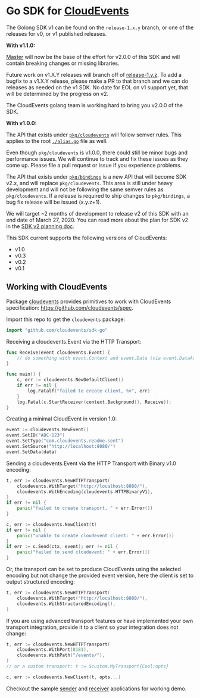 # Go SDK for [CloudEvents](https://github.com/cloudevents/spec)

The Golong SDK v1 can be found on the `release-1.x.y` branch, or one of the
releases for v0, or v1 published releases.

**With v1.1.0:**

[Master](https://github.com/cloudevents/sdk-go/tree/master) will now be the base
of the effort for v2.0.0 of this SDK and will contain breaking changes or
missing libraries.

Future work on v1.X.Y releases will branch off of
[release-1.y.z](https://github.com/cloudevents/sdk-go/tree/release-1.y.z). To
add a bugfix to a v1.X.Y release, please make a PR to that branch and we can do
releases as needed on the v1 SDK. No date for EOL on v1 support yet, that will
be determined by the progress on v2.

The CloudEvents golang team is working hard to bring you v2.0.0 of the SDK.

**With v1.0.0:**

The API that exists under
[`pkg/cloudevents`](https://github.com/cloudevents/sdk-go/tree/release-1.y.z/pkg/cloudevents)
will follow semver rules. This applies to the root
[`./alias.go`](https://github.com/cloudevents/sdk-go/tree/release-1.y.z/alias.go)
file as well.

Even though `pkg/cloudevents` is v1.0.0, there could still be minor bugs and
performance issues. We will continue to track and fix these issues as they come
up. Please file a pull request or issue if you experience problems.

The API that exists under
[`pkg/bindings`](https://github.com/cloudevents/sdk-go/tree/release-1.y.z/pkg/bindings)
is a new API that will become SDK v2.x, and will replace `pkg/cloudevents`. This
area is still under heavy development and will not be following the same semver
rules as `pkg/cloudevents`. If a release is required to ship changes to
`pkg/bindings`, a bug fix release will be issued (x.y.z+1).

We will target ~2 months of development to release v2 of this SDK with an end
date of March 27, 2020. You can read more about the plan for SDK v2 in the
[SDK v2 planning doc](https://github.com/cloudevents/sdk-go/tree/release-1.y.z/docs/SDK_v2.md).

This SDK current supports the following versions of CloudEvents:

- v1.0
- v0.3
- v0.2
- v0.1

## Working with CloudEvents

Package
[cloudevents](https://github.com/cloudevents/sdk-go/tree/release-1.y.z/pkg/cloudevents)
provides primitives to work with CloudEvents specification:
https://github.com/cloudevents/spec.

Import this repo to get the `cloudevents` package:

```go
import "github.com/cloudevents/sdk-go"
```

Receiving a cloudevents.Event via the HTTP Transport:

```go
func Receive(event cloudevents.Event) {
	// do something with event.Context and event.Data (via event.DataAs(foo)
}

func main() {
	c, err := cloudevents.NewDefaultClient()
	if err != nil {
		log.Fatalf("failed to create client, %v", err)
	}
	log.Fatal(c.StartReceiver(context.Background(), Receive));
}
```

Creating a minimal CloudEvent in version 1.0:

```go
event := cloudevents.NewEvent()
event.SetID("ABC-123")
event.SetType("com.cloudevents.readme.sent")
event.SetSource("http://localhost:8080/")
event.SetData(data)
```

Sending a cloudevents.Event via the HTTP Transport with Binary v1.0 encoding:

```go
t, err := cloudevents.NewHTTPTransport(
	cloudevents.WithTarget("http://localhost:8080/"),
	cloudevents.WithEncoding(cloudevents.HTTPBinaryV1),
)
if err != nil {
	panic("failed to create transport, " + err.Error())
}

c, err := cloudevents.NewClient(t)
if err != nil {
	panic("unable to create cloudevent client: " + err.Error())
}
if err := c.Send(ctx, event); err != nil {
	panic("failed to send cloudevent: " + err.Error())
}
```

Or, the transport can be set to produce CloudEvents using the selected encoding
but not change the provided event version, here the client is set to output
structured encoding:

```go
t, err := cloudevents.NewHTTPTransport(
	cloudevents.WithTarget("http://localhost:8080/"),
	cloudevents.WithStructuredEncoding(),
)
```

If you are using advanced transport features or have implemented your own
transport integration, provide it to a client so your integration does not
change:

```go
t, err := cloudevents.NewHTTPTransport(
	cloudevents.WithPort(8181),
	cloudevents.WithPath("/events/"),
)
// or a custom transport: t := &custom.MyTransport{Cool:opts}

c, err := cloudevents.NewClient(t, opts...)
```

Checkout the sample
[sender](https://github.com/cloudevents/sdk-go/tree/release-1.y.z/cmd/samples/http/sender)
and
[receiver](https://github.com/cloudevents/sdk-go/tree/release-1.y.z/cmd/samples/http/receiver)
applications for working demo.
